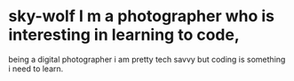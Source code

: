 # sky-wolf  I m a photographer who is interesting in learning to code, 
being a digital photographer i am pretty tech savvy but coding is something
i need to learn.
